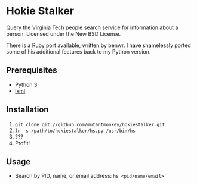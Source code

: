 Hokie Stalker
=============

Query the Virginia Tech people search service for information about a person.
Licensed under the New BSD License.

There is a [Ruby port](https://github.com/benwr/hokiestalker) available,
written by benwr. I have shamelessly ported some of his additional features
back to my Python version.

## Prerequisites ##
* Python 3
* [lxml](http://lxml.de/)

## Installation ##
1. `git clone git://github.com/mutantmonkey/hokiestalker.git`
2. `ln -s /path/to/hokiestalker/hs.py /usr/bin/hs`
3. ???
4. Profit!

## Usage ##
* Search by PID, name, or email address: `hs <pid/name/email>`
